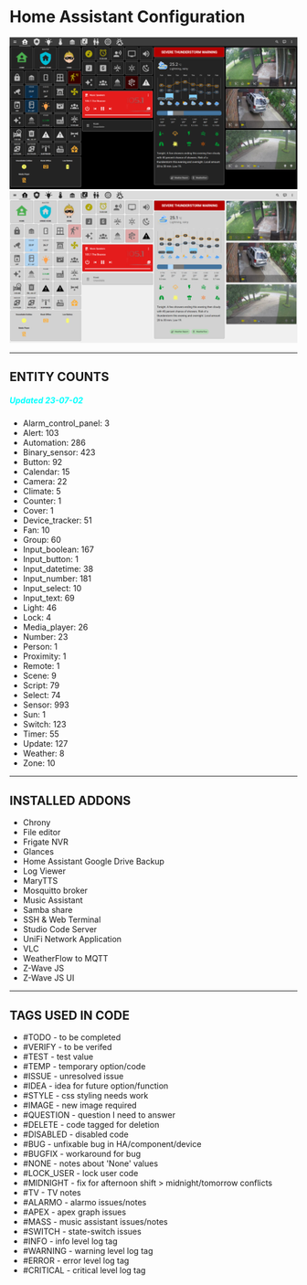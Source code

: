 # Home Assistant Configuration

![Home](https://github.com/jazzyisj/home-assistant-config/blob/master/www/screenshots/browser_home_2023_7_dark.png)
![Home](https://github.com/jazzyisj/home-assistant-config/blob/master/www/screenshots/browser_home_2023_7_light.png)

---

## ENTITY COUNTS

##### <font color='cyan'>Updated 23-07-02</font>

- Alarm_control_panel: 3
- Alert: 103
- Automation: 286
- Binary_sensor: 423
- Button: 92
- Calendar: 15
- Camera: 22
- Climate: 5
- Counter: 1
- Cover: 1
- Device_tracker: 51
- Fan: 10
- Group: 60
- Input_boolean: 167
- Input_button: 1
- Input_datetime: 38
- Input_number: 181
- Input_select: 10
- Input_text: 69
- Light: 46
- Lock: 4
- Media_player: 26
- Number: 23
- Person: 1
- Proximity: 1
- Remote: 1
- Scene: 9
- Script: 79
- Select: 74
- Sensor: 993
- Sun: 1
- Switch: 123
- Timer: 55
- Update: 127
- Weather: 8
- Zone: 10

---

## INSTALLED ADDONS

- Chrony
- File editor
- Frigate NVR
- Glances
- Home Assistant Google Drive Backup
- Log Viewer
- MaryTTS
- Mosquitto broker
- Music Assistant
- Samba share
- SSH & Web Terminal
- Studio Code Server
- UniFi Network Application
- VLC
- WeatherFlow to MQTT
- Z-Wave JS
- Z-Wave JS UI

---

## TAGS USED IN CODE

- #TODO - to be completed
- #VERIFY - to be verifed
- #TEST - test value
- #TEMP - temporary option/code
- #ISSUE - unresolved issue
- #IDEA - idea for future option/function
- #STYLE - css styling needs work
- #IMAGE - new image required
- #QUESTION - question I need to answer
- #DELETE - code tagged for deletion
- #DISABLED - disabled code
- #BUG - unfixable bug in HA/component/device
- #BUGFIX - workaround for bug
- #NONE - notes about 'None' values
- #LOCK_USER - lock user code
- #MIDNIGHT - fix for afternoon shift > midnight/tomorrow conflicts
- #TV - TV notes
- #ALARMO - alarmo issues/notes
- #APEX - apex graph issues
- #MASS - music assistant issues/notes
- #SWITCH - state-switch issues
- #INFO - info level log tag
- #WARNING - warning level log tag
- #ERROR - error level log tag
- #CRITICAL - critical level log tag

